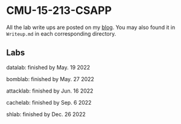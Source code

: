 # CMU-15-213-CSAPP

All the lab write ups are posted on my [blog](https://thomasonzhao.cn/tags/CSAPP-Labs/). You may also found it in `Writeup.md` in each corresponding directory. 

## Labs

datalab: finished by May. 19 2022

bomblab: finished by May. 27 2022

attacklab: finished by Jun. 16 2022

cachelab: finished by Sep. 6 2022

shlab: finished by Dec. 26 2022